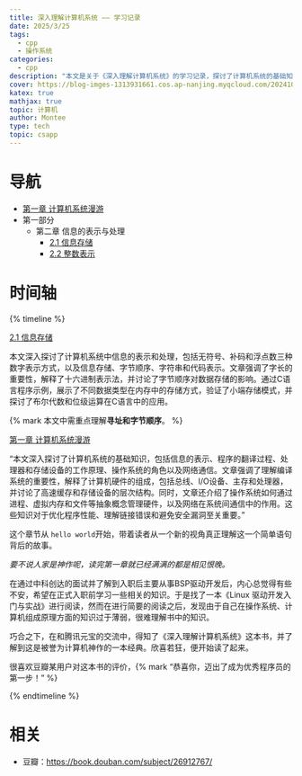 ```yaml
---
title: 深入理解计算机系统 —— 学习记录
date: 2025/3/25
tags:
  - cpp
  - 操作系统
categories:
  - cpp
description: "本文是关于《深入理解计算机系统》的学习记录，探讨了计算机系统的基础知识，包括信息表示、程序翻译、硬件工作原理、操作系统角色和网络通信。文章强调了理解编译系统的重要性，解释了计算机硬件组成，并讨论了操作系统如何管理硬件。这些知识对优化程序性能、理解链接错误和避免安全漏洞至关重要。作者在准备BSP驱动开发工作时，发现这本书对于弥补操作系统和计算机组成原理方面的知识空白非常有帮助。"
cover: https://blog-imges-1313931661.cos.ap-nanjing.myqcloud.com/20241024171628.png
katex: true
mathjax: true
topic: 计算机
author: Montee
type: tech
topic: csapp
---
```


# 导航
* [第一章 计算机系统漫游](https://www.montylee.cn/2025/03/25/深入理解计算机系统（一）——%20计算机系统漫游/)
* 第一部分
	* 第二章 信息的表示与处理
		* [2.1 信息存储](https://www.montylee.cn/2025/03/26/深入理解计算机系统（二）——%20信息存储/)
		* [2.2 整数表示](https://www.montylee.cn/2025/03/27/深入理解计算机系统（二）——%20整数表示/)

# 时间轴

{% timeline %}

<!-- node 2025 年 3 月 27 日 -->
[2.1 信息存储](https://www.montylee.cn/2025/03/26/深入理解计算机系统（二）——%20信息存储/)

本文深入探讨了计算机系统中信息的表示和处理，包括无符号、补码和浮点数三种数字表示方式，以及信息存储、字节顺序、字符串和代码表示。文章强调了字长的重要性，解释了十六进制表示法，并讨论了字节顺序对数据存储的影响。通过C语言程序示例，展示了不同数据类型在内存中的存储方式，验证了小端存储模式，并探讨了布尔代数和位级运算在C语言中的应用。

{% mark 本文中需重点理解**寻址和字节顺序**。 %}

<!-- node 2025 年 3 月 25 日 -->
[第一章 计算机系统漫游](https://www.montylee.cn/2025/03/25/深入理解计算机系统（一）——%20计算机系统漫游/)

“本文深入探讨了计算机系统的基础知识，包括信息的表示、程序的翻译过程、处理器和存储设备的工作原理、操作系统的角色以及网络通信。文章强调了理解编译系统的重要性，解释了计算机硬件的组成，包括总线、I/O设备、主存和处理器，并讨论了高速缓存和存储设备的层次结构。同时，文章还介绍了操作系统如何通过进程、虚拟内存和文件等抽象概念管理硬件，以及网络在系统间通信中的作用。这些知识对于优化程序性能、理解链接错误和避免安全漏洞至关重要。”

这个章节从 `hello world`开始，带着读者从一个新的视角真正理解这一个简单语句背后的故事。

*要不说人家是神作呢，读完第一章就已经满满的都是相见恨晚。*

<!-- node 2025 年 3 月 24 日 -->
在通过中科创达的面试并了解到入职后主要从事BSP驱动开发后，内心总觉得有些不安，希望在正式入职前学习一些相关的知识。于是找了一本《Linux 驱动开发入门与实战》进行阅读，然而在进行简要的阅读之后，发现由于自己在操作系统、计算机组成原理方面的知识过于薄弱，很难理解书中的知识。

巧合之下，在和腾讯元宝的交流中，得知了《深入理解计算机系统》这本书，并了解到这是被誉为计算机神作的一本经典。欣喜若狂，便开始读了起来。

很喜欢豆瓣某用户对这本书的评价，{% mark “恭喜你，迈出了成为优秀程序员的第一步！” %}

{% endtimeline %}

# 相关
* 豆瓣：https://book.douban.com/subject/26912767/